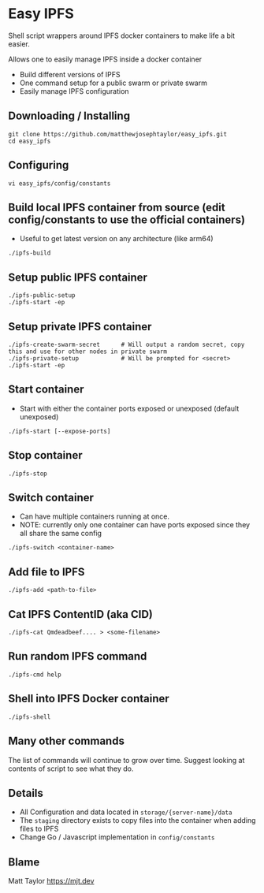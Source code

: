 # Easy IPFS

Shell script wrappers around IPFS docker containers to make life a bit easier.

Allows one to easily manage IPFS inside a docker container

- Build different versions of IPFS
- One command setup for a public swarm or private swarm
- Easily manage IPFS configuration

## Downloading / Installing

```
git clone https://github.com/matthewjosephtaylor/easy_ipfs.git
cd easy_ipfs
```

## Configuring

```
vi easy_ipfs/config/constants
```

## Build local IPFS container from source (edit config/constants to use the official containers)

- Useful to get latest version on any architecture (like arm64)

```
./ipfs-build
```

## Setup public IPFS container

```
./ipfs-public-setup
./ipfs-start -ep
```

## Setup private IPFS container

```
./ipfs-create-swarm-secret      # Will output a random secret, copy this and use for other nodes in private swarm
./ipfs-private-setup            # Will be prompted for <secret>
./ipfs-start -ep
```

## Start container

- Start with either the container ports exposed or unexposed (default unexposed)

```
./ipfs-start [--expose-ports]
```

## Stop container

```
./ipfs-stop
```

## Switch container
- Can have multiple containers running at once.
- NOTE: currently only one container can have ports exposed since they all share the same config

```
./ipfs-switch <container-name>
```

## Add file to IPFS

```
./ipfs-add <path-to-file>
```

## Cat IPFS ContentID (aka CID)

```
./ipfs-cat Qmdeadbeef.... > <some-filename>
```

## Run random IPFS command

```
./ipfs-cmd help
```

## Shell into IPFS Docker container

```
./ipfs-shell
```

## Many other commands

The list of commands will continue to grow over time. Suggest looking at contents of script to see what they do.

## Details

- All Configuration and data located in `storage/{server-name}/data`
- The `staging` directory exists to copy files into the container when adding files to IPFS
- Change Go / Javascript implementation in `config/constants`

## Blame

Matt Taylor https://mjt.dev
